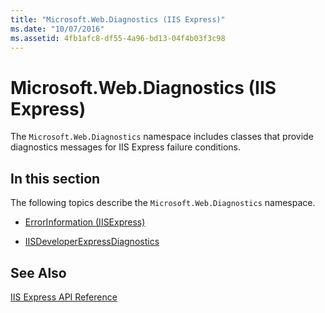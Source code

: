 ```yaml
---
title: "Microsoft.Web.Diagnostics (IIS Express)"
ms.date: "10/07/2016"
ms.assetid: 4fb1afc8-df55-4a96-bd13-04f4b03f3c98
---
```

# Microsoft.Web.Diagnostics (IIS Express)
The `Microsoft.Web.Diagnostics` namespace includes classes that provide diagnostics messages for IIS Express failure conditions.  
  
## In this section  
 The following topics describe the `Microsoft.Web.Diagnostics` namespace.  
  
-   [ErrorInformation (IISExpress)](../../extensions/express-api-reference/errorinformation-iisexpress.md)  
  
-   [IISDeveloperExpressDiagnostics](../../extensions/express-api-reference/iisdeveloperexpressdiagnostics.md)  
  
## See Also  
 [IIS Express API Reference](../../extensions/express-api-reference/express-api-reference.md)